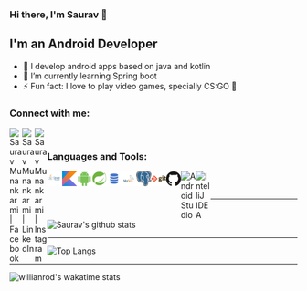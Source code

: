 ### Hi there, I'm Saurav 👋

## I'm an Android Developer

- 🔭 I develop android apps based on java and kotlin
- 🌱 I’m currently learning Spring boot
- ⚡ Fun fact: I love to play video games, specially CS:GO 🤣

### Connect with me:


[<img align="left" alt="Saurav Munankarmi | Facebook" width="22px" src="https://cdn.jsdelivr.net/npm/simple-icons@v3/icons/facebook.svg" />][facebook]
[<img align="left" alt="Saurav Munankarmi | LinkedIn" width="22px" src="https://cdn.jsdelivr.net/npm/simple-icons@v3/icons/linkedin.svg" />][linkedin]
[<img align="left" alt="Saurav Munankarmi | Instagram" width="22px" src="https://cdn.jsdelivr.net/npm/simple-icons@v3/icons/instagram.svg" />][instagram]

<br />

### Languages and Tools:

[<img align="left" alt="Java" width="26px" src="https://raw.githubusercontent.com/github/explore/80688e429a7d4ef2fca1e82350fe8e3517d3494d/topics/java/java.png" />][github]
[<img align="left" alt="Kotlin" width="26px" src="https://raw.githubusercontent.com/github/explore/80688e429a7d4ef2fca1e82350fe8e3517d3494d/topics/kotlin/kotlin.png" />][github]
[<img align="left" alt="Android" width="26px" src="https://raw.githubusercontent.com/github/explore/80688e429a7d4ef2fca1e82350fe8e3517d3494d/topics/android/android.png" />][github]
[<img align="left" alt="Spring Boot" width="26px" src="https://raw.githubusercontent.com/github/explore/80688e429a7d4ef2fca1e82350fe8e3517d3494d/topics/spring-boot/spring-boot.png" />][github]
[<img align="left" alt="SQL" width="26px" src="https://raw.githubusercontent.com/github/explore/80688e429a7d4ef2fca1e82350fe8e3517d3494d/topics/sql/sql.png" />][github]
[<img align="left" alt="MySQL" width="26px" src="https://raw.githubusercontent.com/github/explore/80688e429a7d4ef2fca1e82350fe8e3517d3494d/topics/mysql/mysql.png" />][github]
[<img align="left" alt="PostgreSQL" width="26px" src="https://raw.githubusercontent.com/github/explore/80688e429a7d4ef2fca1e82350fe8e3517d3494d/topics/postgresql/postgresql.png" />][github]
[<img align="left" alt="Git" width="26px" src="https://raw.githubusercontent.com/github/explore/80688e429a7d4ef2fca1e82350fe8e3517d3494d/topics/git/git.png" />][github]
[<img align="left" alt="GitHub" width="26px" src="https://raw.githubusercontent.com/github/explore/78df643247d429f6cc873026c0622819ad797942/topics/github/github.png" />][github]
[<img align="left" alt="Android Studio" width="26px" src="https://cdn.jsdelivr.net/npm/simple-icons@v3/icons/androidstudio.svg" />][github]
[<img align="left" alt="IntelliJ IDEA" width="26px" src="https://cdn.jsdelivr.net/npm/simple-icons@v3/icons/intellijidea.svg" />][github]

<br />
<br />

---

![Saurav's github stats](https://github-readme-sauravmunankarmi-8u9raf351-sauravmunankarmi.vercel.app/api?username=sauravmunankarmi&count_private=true&show_icons=true&hide=contribs)

---

![Top Langs](https://github-readme-sauravmunankarmi-8u9raf351-sauravmunankarmi.vercel.app/api/top-langs/?username=sauravmunankarmi&einclude_repo=NFC_Attendance_System)

---

![willianrod's wakatime stats](https://github-readme-sauravmunankarmi.vercel.app/api/wakatime?username=sauravmunankarmi)


[linkedin]: https://www.linkedin.com/in/sauravmunankarmi/
[instagram]: https://www.instagram.com/sauravmunankarmi/
[facebook]: https://www.facebook.com/IMPTBAG/
[github]: https://github.com/sauravmunankarmi




